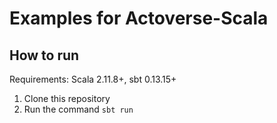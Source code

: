 # Examples for Actoverse-Scala

## How to run

Requirements: Scala 2.11.8+, sbt 0.13.15+

1. Clone this repository
2. Run the command `sbt run`
